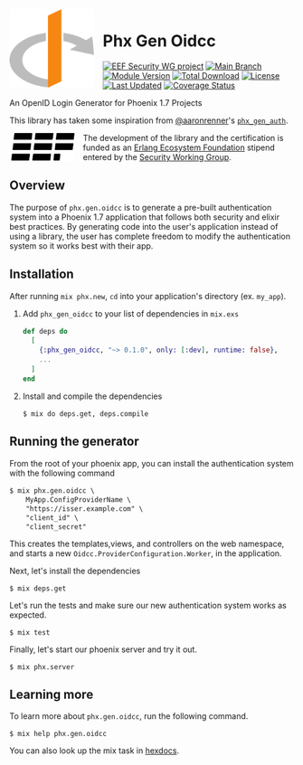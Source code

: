<img align="left" src="https://raw.githubusercontent.com/Erlang-Openid/phx_gen_oidcc/main/assets/logo.svg" width="150px" style="margin-right: 15px">

# Phx Gen Oidcc

[![EEF Security WG project](https://img.shields.io/badge/EEF-Security-black)](https://github.com/erlef/security-wg)
[![Main Branch](https://github.com/Erlang-Openid/phx_gen_oidcc/actions/workflows/branch_main.yml/badge.svg?branch=main)](https://github.com/Erlang-Openid/phx_gen_oidcc/actions/workflows/branch_main.yml)
[![Module Version](https://img.shields.io/hexpm/v/phx_gen_oidcc.svg)](https://hex.pm/packages/phx_gen_oidcc)
[![Total Download](https://img.shields.io/hexpm/dt/phx_gen_oidcc.svg)](https://hex.pm/packages/phx_gen_oidcc)
[![License](https://img.shields.io/hexpm/l/phx_gen_oidcc.svg)](https://github.com/Erlang-Openid/phx_gen_oidcc/blob/main/LICENSE)
[![Last Updated](https://img.shields.io/github/last-commit/Erlang-Openid/phx_gen_oidcc.svg)](https://github.com/Erlang-Openid/phx_gen_oidcc/commits/master)
[![Coverage Status](https://coveralls.io/repos/github/Erlang-Openid/phx_gen_oidcc/badge.svg?branch=main)](https://coveralls.io/github/Erlang-Openid/phx_gen_oidcc?branch=main)

An OpenID Login Generator for Phoenix 1.7 Projects

This library has taken some inspiration from
[@aaronrenner](https://github.com/aaronrenner)'s
[`phx_gen_auth`](https://github.com/aaronrenner/phx_gen_auth).

<!-- TODO: Uncomment after certification -->
<!--
OpenID Certified by Jonatan Männchen at the Erlang Ecosystem Foundation for the
basic and configuration profile of the OpenID Connect protocol. For details,
check the [Conformance Documentation](https://github.com/erlef/oidcc/tree/openid-foundation-certification).

![OpenID Connect Certified Logo](https://raw.githubusercontent.com/Erlang-Openid/phx_gen_oidcc/main/assets/certified.svg)
-->

<picture style="margin-right: 15px; float: left">
  <source media="(prefers-color-scheme: dark)" srcset="https://raw.githubusercontent.com/Erlang-Openid/phx_gen_oidcc/main/assets/erlef-logo-dark.svg" width="115px" align="left">
  <source media="(prefers-color-scheme: light)" srcset="https://raw.githubusercontent.com/Erlang-Openid/phx_gen_oidcc/main/assets/erlef-logo-light.svg" width="115px" align="left">
  <img alt="Erlang Ecosystem Foundation Logo" src="https://raw.githubusercontent.com/Erlang-Openid/phx_gen_oidcc/main/assets/erlef-logo-light.svg" width="115px" align="left">
</picture>

The development of the library and the certification is funded as an
[Erlang Ecosystem Foundation](https://erlef.org/) stipend entered by the
[Security Working Group](https://erlef.org/wg/security).

## Overview

The purpose of `phx.gen.oidcc` is to generate a pre-built authentication system
into a Phoenix 1.7 application that follows both security and elixir best
practices. By generating code into the user's application instead of using a
library, the user has complete freedom to modify the authentication system so it
works best with their app.

## Installation

After running `mix phx.new`, `cd` into your application's directory
(ex. `my_app`).

1. Add `phx_gen_oidcc` to your list of dependencies in `mix.exs`
    ```elixir
    def deps do
      [
        {:phx_gen_oidcc, "~> 0.1.0", only: [:dev], runtime: false},
        ...
      ]
    end
    ```
1. Install and compile the dependencies
    ```
    $ mix do deps.get, deps.compile
    ```

## Running the generator

From the root of your phoenix app, you
can install the authentication system with the following command

```console
$ mix phx.gen.oidcc \
    MyApp.ConfigProviderName \
    "https://isser.example.com" \
    "client_id" \
    "client_secret"
```

This creates the templates,views, and controllers on the web namespace, and
starts a new `Oidcc.ProviderConfiguration.Worker`, in the application.

Next, let's install the dependencies

```console
$ mix deps.get
```

Let's run the tests and make sure our new authentication system works as
expected.

```console
$ mix test
```

Finally, let's start our phoenix server and try it out.

```console
$ mix phx.server
```

## Learning more

To learn more about `phx.gen.oidcc`, run the following command.

```console
$ mix help phx.gen.oidcc
```

You can also look up the mix task in
[hexdocs](https://hexdocs.pm/phx_gen_oidcc).
